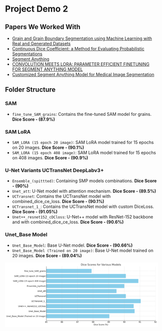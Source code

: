 # Project Demo 2

## Papers We Worked With
- [Grain and Grain Boundary Segmentation using Machine Learning with Real and Generated Datasets](https://arxiv.org/pdf/1906.11031)
- [Continuous Dice Coefficient: a Method for Evaluating Probabilistic Segmentations](https://arxiv.org/pdf/1906.11031)
- [Segment Anything](https://arxiv.org/pdf/2304.02643)
- [CONVOLUTION MEETS LORA: PARAMETER EFFICIENT FINETUNING FOR SEGMENT ANYTHING MODEL](https://arxiv.org/pdf/2401.17868)
- [Customized Segment Anything Model for Medical Image Segmentation](https://arxiv.org/pdf/2304.13785)

## Folder Structure

### SAM
- `fine_tune_SAM_grains`: Contains the fine-tuned SAM model for grains. **Dice Score - (87.9%)**

### SAM LoRA
- `SAM_LORA (15 epoch 20 image)`: SAM LoRA model trained for 15 epochs on 20 images. **Dice Score - (90.1%)**
- `SAM_LORA (15 epoch 408 image)`: SAM LoRA model trained for 15 epochs on 408 images. **Dice Score - (90.9%)**

### U-Net Variants UCTransNet DeepLabv3+
- `Ensemble_(spittted)`: Containing SMP models combinations. **Dice Score - (90%)**
- `Unet_att`: U-Net model with attention mechanism. **Dice Score - (89.5%)**
- `UCTransnet`: Contains the UCTransNet model with combined_dice_ce_loss. **Dice Score - (90.1%)**
- `UCTransnet_1_`: Contains the UCTransNet model with custom DiceLoss. **Dice Score - (91.05%)**
- `Unet++_resnet152_cDCloss`: U-Net++ model with ResNet-152 backbone and with combined_dice_ce_loss. **Dice Score - (90.6%)**

### Unet_Base Model
- `Unet_Base_Model`: Base U-Net model. **Dice Score - (90.66%)**
- `Unet_Base_Model (Trained on 20 image)`: Base U-Net model trained on 20 images. **Dice Score - (89.04%)**

![Dice Scores for Various Models](/Images/Graph.jpg)
